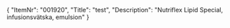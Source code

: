 {
  "ItemNr": "001920",
  "Title": "test",
  "Description": "Nutriflex Lipid Special, infusionsvätska, emulsion"
}